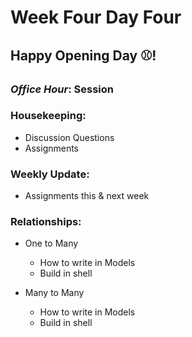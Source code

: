# Week Four Day Four
## Happy Opening Day ⚾️!

### _Office Hour_: Session

### Housekeeping:
* Discussion Questions
* Assignments

### Weekly Update:
* Assignments this & next week

### Relationships:
* One to Many
    * How to write in Models
    * Build in shell

* Many to Many
    * How to write in Models
    * Build in shell


